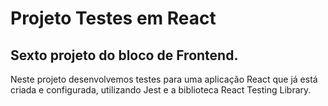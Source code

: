 # Projeto Testes em React

## Sexto projeto do bloco de Frontend.

Neste projeto desenvolvemos testes para uma aplicação React que já está criada e configurada, utilizando Jest e a biblioteca React Testing Library.
